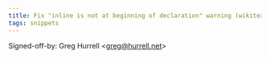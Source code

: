 ```yaml
---
title: Fix "inline is not at beginning of declaration" warning (wikitext, e5a1e6e)
tags: snippets
---
```


Signed-off-by: Greg Hurrell &lt;greg@hurrell.net&gt;
